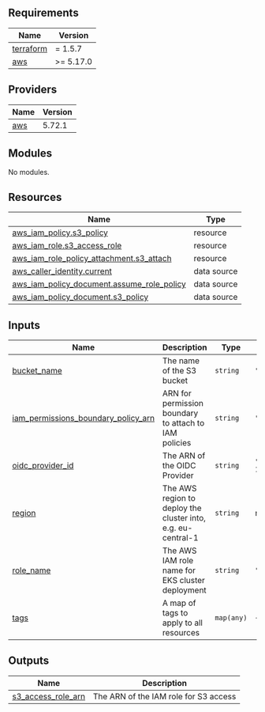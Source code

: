 ## Requirements

| Name | Version |
|------|---------|
| <a name="requirement_terraform"></a> [terraform](#requirement\_terraform) | = 1.5.7 |
| <a name="requirement_aws"></a> [aws](#requirement\_aws) | >= 5.17.0 |

## Providers

| Name | Version |
|------|---------|
| <a name="provider_aws"></a> [aws](#provider\_aws) | 5.72.1 |

## Modules

No modules.

## Resources

| Name | Type |
|------|------|
| [aws_iam_policy.s3_policy](https://registry.terraform.io/providers/hashicorp/aws/latest/docs/resources/iam_policy) | resource |
| [aws_iam_role.s3_access_role](https://registry.terraform.io/providers/hashicorp/aws/latest/docs/resources/iam_role) | resource |
| [aws_iam_role_policy_attachment.s3_attach](https://registry.terraform.io/providers/hashicorp/aws/latest/docs/resources/iam_role_policy_attachment) | resource |
| [aws_caller_identity.current](https://registry.terraform.io/providers/hashicorp/aws/latest/docs/data-sources/caller_identity) | data source |
| [aws_iam_policy_document.assume_role_policy](https://registry.terraform.io/providers/hashicorp/aws/latest/docs/data-sources/iam_policy_document) | data source |
| [aws_iam_policy_document.s3_policy](https://registry.terraform.io/providers/hashicorp/aws/latest/docs/data-sources/iam_policy_document) | data source |

## Inputs

| Name | Description | Type | Default | Required |
|------|-------------|------|---------|:--------:|
| <a name="input_bucket_name"></a> [bucket\_name](#input\_bucket\_name) | The name of the S3 bucket | `string` | `""` | no |
| <a name="input_iam_permissions_boundary_policy_arn"></a> [iam\_permissions\_boundary\_policy\_arn](#input\_iam\_permissions\_boundary\_policy\_arn) | ARN for permission boundary to attach to IAM policies | `string` | `"arn:aws:iam::0123456789:policy/eo_role_boundary"` | no |
| <a name="input_oidc_provider_id"></a> [oidc\_provider\_id](#input\_oidc\_provider\_id) | The ARN of the OIDC Provider | `string` | `"oidc.eks.eu-central-1.amazonaws.com/id/0123456789123456789"` | no |
| <a name="input_region"></a> [region](#input\_region) | The AWS region to deploy the cluster into, e.g. eu-central-1 | `string` | n/a | yes |
| <a name="input_role_name"></a> [role\_name](#input\_role\_name) | The AWS IAM role name for EKS cluster deployment | `string` | `"S3AccessRole"` | no |
| <a name="input_tags"></a> [tags](#input\_tags) | A map of tags to apply to all resources | `map(any)` | `{}` | no |

## Outputs

| Name | Description |
|------|-------------|
| <a name="output_s3_access_role_arn"></a> [s3\_access\_role\_arn](#output\_s3\_access\_role\_arn) | The ARN of the IAM role for S3 access |
